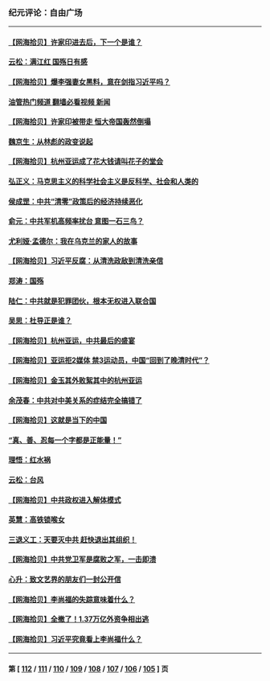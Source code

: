 ### 纪元评论：自由广场
---
#### [【网海拾贝】许家印进去后，下一个是谁？](../../pages/nsc993/n14085853.md?10030330) 
#### [云松：满江红 国殇日有感](../../pages/nsc993/n14085842.md?10030330) 
#### [【网海拾贝】爆李强妻女黑料，意在剑指习近平吗？](../../pages/nsc993/n14085361.md?10030330) 
#### [油管热门频道 翻墙必看视频 新闻](ok?10030330)
#### [【网海拾贝】许家印被带走 恒大帝国轰然倒塌](../../pages/nsc993/n14084263.md?10030330) 
#### [魏京生：从林彪的政变说起](../../pages/nsc993/n14084255.md?10030330) 
#### [【网海拾贝】杭州亚运成了花大钱请叫花子的堂会](../../pages/nsc993/n14083160.md?10030330) 
#### [弘正义：马克思主义的科学社会主义是反科学、社会和人类的](../../pages/nsc993/n14083124.md?10030330) 
#### [侯成罡：中共“清零”政策后的经济持续恶化](../../pages/nsc993/n14083084.md?10030330) 
#### [俞元：中共军机高频率扰台 意图一石三鸟？](../../pages/nsc993/n14082855.md?10030330) 
#### [尤利娅‧孟德尔：我在乌克兰的家人的故事](../../pages/nsc993/n14081436.md?10030330) 
#### [【网海拾贝】习近平反腐：从清洗政敌到清洗亲信](../../pages/nsc993/n14082325.md?10030330) 
#### [郑涛：国殇](../../pages/nsc993/n14082279.md?10030330) 
#### [陆仁：中共就是犯罪团伙，根本无权进入联合国](../../pages/nsc993/n14082227.md?10030330) 
#### [吴思：杜导正是谁？](../../pages/nsc993/n14082201.md?10030330) 
#### [【网海拾贝】杭州亚运，中共最后的盛宴](../../pages/nsc993/n14081352.md?10030330) 
#### [【网海拾贝】亚运拒2媒体 禁3运动员，中国“回到了晚清时代”？](../../pages/nsc993/n14080503.md?10030330) 
#### [【网海拾贝】金玉其外败絮其中的杭州亚运](../../pages/nsc993/n14080086.md?10030330) 
#### [余茂春：中共对中美关系的症结完全搞错了](../../pages/nsc993/n14080061.md?10030330) 
#### [【网海拾贝】这就是当下的中国](../../pages/nsc993/n14079698.md?10030330) 
#### [“真、善、忍每一个字都是正能量！”](../../pages/nsc993/n14079694.md?10030330) 
#### [理悟：红水祸](../../pages/nsc993/n14079589.md?10030330) 
#### [云松：台风](../../pages/nsc993/n14079573.md?10030330) 
#### [【网海拾贝】中共政权进入解体模式](../../pages/nsc993/n14079101.md?10030330) 
#### [英慧：高铁锁喉女](../../pages/nsc993/n14079074.md?10030330) 
#### [三退义工：天要灭中共 赶快退出其组织！](../../pages/nsc993/n14078352.md?10030330) 
#### [【网海拾贝】中共党卫军是腐败之军，一击即溃](../../pages/nsc993/n14077615.md?10030330) 
#### [心升：致文艺界的朋友们一封公开信](../../pages/nsc993/n14077600.md?10030330) 
#### [【网海拾贝】李尚福的失踪意味着什么？](../../pages/nsc993/n14076892.md?10030330) 
#### [【网海拾贝】全撤了！1.37万亿外资争相出逃](../../pages/nsc993/n14076102.md?10030330) 
#### [【网海拾贝】习近平究竟看上李尚福什么？](../../pages/nsc993/n14075502.md?10030330) 

---
#### 第 [ [112](./112.md?10030330) / [111](./111.md?10030330) / [110](./110.md?10030330) / [109](./109.md?10030330) / [108](./108.md?10030330) / [107](./107.md?10030330) / [106](./106.md?10030330) / [105](./105.md?10030330) ] 页
